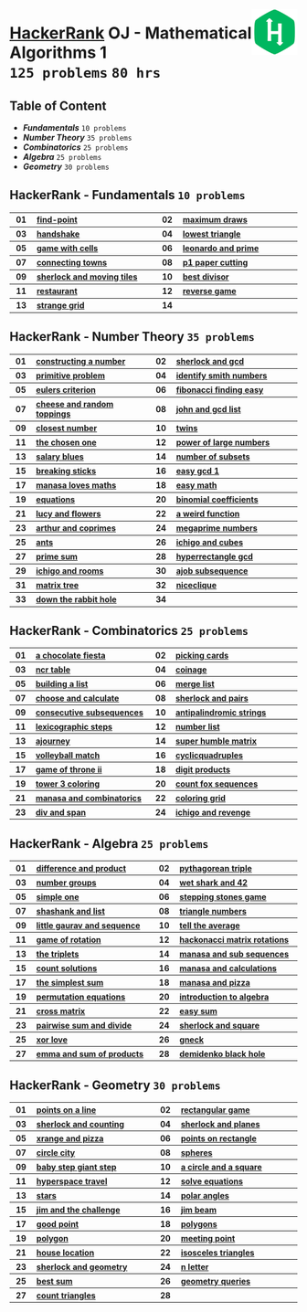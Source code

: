 <img align="right" width="80" src="/logos/hackerrank.png"></img>

# [HackerRank](https://hackerrank.com/) OJ - Mathematical Algorithms 1 <br> `125 problems` `80 hrs`

## Table of Content

- ***Fundamentals***                `10 problems`
- ***Number Theory***               `35 problems`
- ***Combinatorics***               `25 problems`
- ***Algebra***                     `25 problems`
- ***Geometry***                    `30 problems`

## HackerRank - Fundamentals `10 problems`

<table>
    <tbody>
        <tr>
<th align="center" width="50px">01</th><th align="left" width="550px"><a href="https://hackerrank.com/challenges/find-point/problem">find-point</a></th>
<th align="center" width="50px">02</th><th align="left" width="550px"><a href="https://hackerrank.com/challenges/maximum-draws/problem">maximum draws</a></th>
        </tr>
        <tr>
<th align="center" width="50px">03</th><th align="left" width="550px"><a href="https://hackerrank.com/challenges/handshake/problem">handshake</a></th>
<th align="center" width="50px">04</th><th align="left" width="550px"><a href="https://hackerrank.com/challenges/lowest-triangle/problem">lowest triangle</a></th>
        </tr>
        <tr>
<th align="center" width="50px">05</th><th align="left" width="550px"><a href="https://hackerrank.com/challenges/game-with-cells/problem">game with cells</a></th>
<th align="center" width="50px">06</th><th align="left" width="550px"><a href="https://hackerrank.com/challenges/leonardo-and-prime/problem">leonardo and prime</a></th>
        </tr>
        <tr>
<th align="center" width="50px">07</th><th align="left" width="550px"><a href="https://hackerrank.com/challenges/connecting-towns/problem">connecting towns</a></th>
<th align="center" width="50px">08</th><th align="left" width="550px"><a href="https://hackerrank.com/challenges/p1-paper-cutting/problem">p1 paper cutting</a></th>
        </tr>
        <tr>
<th align="center" width="50px">09</th><th align="left" width="550px"><a href="https://hackerrank.com/challenges/sherlock-and-moving-tiles/problem">sherlock and moving tiles</a></th>
<th align="center" width="50px">10</th><th align="left" width="550px"><a href="https://hackerrank.com/challenges/best-divisor/problem">best divisor</a></th>
        </tr>
        <tr>
<th align="center" width="50px">11</th><th align="left" width="550px"><a href="https://hackerrank.com/challenges/restaurant/problem">restaurant</a></th>
<th align="center" width="50px">12</th><th align="left" width="550px"><a href="https://hackerrank.com/challenges/reverse-game/problem">reverse game</a></th>
        </tr>
        <tr>
<th align="center" width="50px">13</th><th align="left" width="550px"><a href="https://hackerrank.com/challenges/strange-grid/problem">strange grid</a></th>
<th align="center" width="50px">14</th><th align="left" width="550px"><a href=""></a></th>
        </tr>
    </tbody>
</table>

## HackerRank - Number Theory `35 problems`

<table>
    <tbody>
        <tr>
<th align="center" width="50px">01</th><th align="left" width="550px"><a href="https://hackerrank.com/challenges/constructing-a-number/problem">constructing a number</a></th>
<th align="center" width="50px">02</th><th align="left" width="550px"><a href="https://hackerrank.com/challenges/sherlock-and-gcd/problem">sherlock and gcd</a></th>
        </tr>
        <tr>
<th align="center" width="50px">03</th><th align="left" width="550px"><a href="https://hackerrank.com/challenges/primitive-problem/problem">primitive problem</a></th>
<th align="center" width="50px">04</th><th align="left" width="550px"><a href="https://hackerrank.com/challenges/identify-smith-numbers/problem">identify smith numbers</a></th>
        </tr>
        <tr>
<th align="center" width="50px">05</th><th align="left" width="550px"><a href="https://hackerrank.com/challenges/eulers-criterion/problem">eulers criterion</a></th>
<th align="center" width="50px">06</th><th align="left" width="550px"><a href="https://hackerrank.com/challenges/fibonacci-finding-easy/problem">fibonacci finding easy</a></th>
        </tr>
        <tr>
<th align="center" width="50px">07</th><th align="left" width="550px"><a href="https://hackerrank.com/challenges/cheese-and-random-toppings/problem">cheese and random toppings</a></th>
<th align="center" width="50px">08</th><th align="left" width="550px"><a href="https://hackerrank.com/challenges/john-and-gcd-list/problem">john and gcd list</a></th>
        </tr>
        <tr>
<th align="center" width="50px">09</th><th align="left" width="550px"><a href="https://hackerrank.com/challenges/closest-number/problem">closest number</a></th>
<th align="center" width="50px">10</th><th align="left" width="550px"><a href="https://hackerrank.com/challenges/twins/problem">twins</a></th>
        </tr>
        <tr>
<th align="center" width="50px">11</th><th align="left" width="550px"><a href="https://hackerrank.com/challenges/the-chosen-one/problem">the chosen one</a></th>
<th align="center" width="50px">12</th><th align="left" width="550px"><a href="https://hackerrank.com/challenges/power-of-large-numbers/problem">power of large numbers</a></th>
        </tr>
        <tr>
<th align="center" width="50px">13</th><th align="left" width="550px"><a href="https://hackerrank.com/challenges/salary-blues/problem">salary blues</a></th>
<th align="center" width="50px">14</th><th align="left" width="550px"><a href="https://hackerrank.com/challenges/number-of-subsets/problem">number of subsets</a></th>
        </tr>
        <tr>
<th align="center" width="50px">15</th><th align="left" width="550px"><a href="https://hackerrank.com/challenges/breaking-sticks/problem">breaking sticks</a></th>
<th align="center" width="50px">16</th><th align="left" width="550px"><a href="https://hackerrank.com/challenges/easy-gcd-1/problem">easy gcd 1</a></th>
        </tr>
        <tr>
<th align="center" width="50px">17</th><th align="left" width="550px"><a href="https://hackerrank.com/challenges/manasa-loves-maths/problem">manasa loves maths</a></th>
<th align="center" width="50px">18</th><th align="left" width="550px"><a href="https://hackerrank.com/challenges/easy-math/problem">easy math</a></th>
        </tr>
        <tr>
<th align="center" width="50px">19</th><th align="left" width="550px"><a href="https://hackerrank.com/challenges/equations/problem">equations</a></th>
<th align="center" width="50px">20</th><th align="left" width="550px"><a href="https://hackerrank.com/challenges/binomial-coefficients/problem">binomial coefficients</a></th>
        </tr>
        <tr>
<th align="center" width="50px">21</th><th align="left" width="550px"><a href="https://hackerrank.com/challenges/lucy-and-flowers/problem">lucy and flowers</a></th>
<th align="center" width="50px">22</th><th align="left" width="550px"><a href="https://hackerrank.com/challenges/a-weird-function/problem">a weird function</a></th>
        </tr>
        <tr>
<th align="center" width="50px">23</th><th align="left" width="550px"><a href="https://hackerrank.com/challenges/arthur-and-coprimes/problem">arthur and coprimes</a></th>
<th align="center" width="50px">24</th><th align="left" width="550px"><a href="https://hackerrank.com/challenges/megaprime-numbers/problem">megaprime numbers</a></th>
        </tr>
        <tr>
<th align="center" width="50px">25</th><th align="left" width="550px"><a href="https://hackerrank.com/challenges/ants/problem">ants</a></th>
<th align="center" width="50px">26</th><th align="left" width="550px"><a href="https://hackerrank.com/challenges/ichigo-and-cubes/problem">ichigo and cubes</a></th>
        </tr>
        <tr>
<th align="center" width="50px">27</th><th align="left" width="550px"><a href="https://hackerrank.com/challenges/prime-sum/problem">prime sum</a></th>
<th align="center" width="50px">28</th><th align="left" width="550px"><a href="https://hackerrank.com/challenges/hyperrectangle-gcd/problem">hyperrectangle gcd</a></th>
        </tr>
        <tr>
<th align="center" width="50px">29</th><th align="left" width="550px"><a href="https://hackerrank.com/challenges/ichigo-and-rooms/problem">ichigo and rooms</a></th>
<th align="center" width="50px">30</th><th align="left" width="550px"><a href="https://hackerrank.com/challenges/ajob-subsequence/problem">ajob subsequence</a></th>
        </tr>
        <tr>
<th align="center" width="50px">31</th><th align="left" width="550px"><a href="https://hackerrank.com/challenges/matrix-tree/problem">matrix tree</a></th>
<th align="center" width="50px">32</th><th align="left" width="550px"><a href="https://hackerrank.com/challenges/niceclique/problem">niceclique</a></th>
        </tr>
        <tr>
<th align="center" width="50px">33</th><th align="left" width="550px"><a href="https://hackerrank.com/challenges/down-the-rabbit-hole/problem">down the rabbit hole</a></th>
<th align="center" width="50px">34</th><th align="left" width="550px"><a href=""></a></th>
        </tr>
    </tbody>
</table>

## HackerRank - Combinatorics `25 problems`

<table>
    <tbody>
        <tr>
<th align="center" width="50px">01</th><th align="left" width="550px"><a href="https://hackerrank.com/challenges/a-chocolate-fiesta/problem">a chocolate fiesta</a></th>
<th align="center" width="50px">02</th><th align="left" width="550px"><a href="https://hackerrank.com/challenges/picking-cards/problem">picking cards</a></th>
        </tr>
        <tr>
<th align="center" width="50px">03</th><th align="left" width="550px"><a href="https://hackerrank.com/challenges/ncr-table/problem">ncr table</a></th>
<th align="center" width="50px">04</th><th align="left" width="550px"><a href="https://hackerrank.com/challenges/coinage/problem">coinage</a></th>
        </tr>
        <tr>
<th align="center" width="50px">05</th><th align="left" width="550px"><a href="https://hackerrank.com/challenges/building-a-list/problem">building a list</a></th>
<th align="center" width="50px">06</th><th align="left" width="550px"><a href="https://hackerrank.com/challenges/merge-list/problem">merge list</a></th>
        </tr>
        <tr>
<th align="center" width="50px">07</th><th align="left" width="550px"><a href="https://hackerrank.com/challenges/choose-and-calculate/problem">choose and calculate</a></th>
<th align="center" width="50px">08</th><th align="left" width="550px"><a href="https://hackerrank.com/challenges/sherlock-and-pairs/problem">sherlock and pairs</a></th>
        </tr>
        <tr>
<th align="center" width="50px">09</th><th align="left" width="550px"><a href="https://hackerrank.com/challenges/consecutive-subsequences/problem">consecutive subsequences</a></th>
<th align="center" width="50px">10</th><th align="left" width="550px"><a href="https://hackerrank.com/challenges/antipalindromic-strings/problem">antipalindromic strings</a></th>
        </tr>
        <tr>
<th align="center" width="50px">11</th><th align="left" width="550px"><a href="https://hackerrank.com/challenges/lexicographic-steps/problem">lexicographic steps</a></th>
<th align="center" width="50px">12</th><th align="left" width="550px"><a href="https://hackerrank.com/challenges/number-list/problem">number list</a></th>
        </tr>
        <tr>
<th align="center" width="50px">13</th><th align="left" width="550px"><a href="https://hackerrank.com/challenges/ajourney/problem">ajourney</a></th>
<th align="center" width="50px">14</th><th align="left" width="550px"><a href="https://hackerrank.com/challenges/super-humble-matrix/problem">super humble matrix</a></th>
        </tr>
        <tr>
<th align="center" width="50px">15</th><th align="left" width="550px"><a href="https://hackerrank.com/challenges/volleyball-match/problem">volleyball match</a></th>
<th align="center" width="50px">16</th><th align="left" width="550px"><a href="https://hackerrank.com/challenges/cyclicquadruples/problem">cyclicquadruples</a></th>
        </tr>
        <tr>
<th align="center" width="50px">17</th><th align="left" width="550px"><a href="https://hackerrank.com/challenges/game-of-throne-ii/problem">game of throne ii</a></th>
<th align="center" width="50px">18</th><th align="left" width="550px"><a href="https://hackerrank.com/challenges/digit-products/problem">digit products</a></th>
        </tr>
        <tr>
<th align="center" width="50px">19</th><th align="left" width="550px"><a href="https://hackerrank.com/challenges/tower-3-coloring/problem">tower 3 coloring</a></th>
<th align="center" width="50px">20</th><th align="left" width="550px"><a href="https://hackerrank.com/challenges/count-fox-sequences/problem">count fox sequences</a></th>
        </tr>
        <tr>
<th align="center" width="50px">21</th><th align="left" width="550px"><a href="https://hackerrank.com/challenges/manasa-and-combinatorics/problem">manasa and combinatorics</a></th>
<th align="center" width="50px">22</th><th align="left" width="550px"><a href="https://hackerrank.com/challenges/coloring-grid/problem">coloring grid</a></th>
        </tr>
        <tr>
<th align="center" width="50px">23</th><th align="left" width="550px"><a href="https://hackerrank.com/challenges/div-and-span/problem">div and span</a></th>
<th align="center" width="50px">24</th><th align="left" width="550px"><a href="https://hackerrank.com/challenges/ichigo-and-revenge/problem">ichigo and revenge</a></th>
        </tr>
    </tbody>
</table>

## HackerRank - Algebra `25 problems`

<table>
    <tbody>
        <tr>
<th align="center" width="50px">01</th><th align="left" width="550px"><a href="https://hackerrank.com/challenges/difference-and-product/problem">difference and product</a></th>
<th align="center" width="50px">02</th><th align="left" width="550px"><a href="https://hackerrank.com/challenges/pythagorean-triple/problem">pythagorean triple</a></th>
        </tr>
        <tr>
<th align="center" width="50px">03</th><th align="left" width="550px"><a href="https://hackerrank.com/challenges/number-groups/problem">number groups</a></th>
<th align="center" width="50px">04</th><th align="left" width="550px"><a href="https://hackerrank.com/challenges/wet-shark-and-42/problem">wet shark and 42</a></th>
        </tr>
        <tr>
<th align="center" width="50px">05</th><th align="left" width="550px"><a href="https://hackerrank.com/challenges/simple-one/problem">simple one</a></th>
<th align="center" width="50px">06</th><th align="left" width="550px"><a href="https://hackerrank.com/challenges/stepping-stones-game/problem">stepping stones game</a></th>
        </tr>
        <tr>
<th align="center" width="50px">07</th><th align="left" width="550px"><a href="https://hackerrank.com/challenges/shashank-and-list/problem">shashank and list</a></th>
<th align="center" width="50px">08</th><th align="left" width="550px"><a href="https://hackerrank.com/challenges/triangle-numbers/problem">triangle numbers</a></th>
        </tr>
        <tr>
<th align="center" width="50px">09</th><th align="left" width="550px"><a href="https://hackerrank.com/challenges/little-gaurav-and-sequence/problem">little gaurav and sequence</a></th>
<th align="center" width="50px">10</th><th align="left" width="550px"><a href="https://hackerrank.com/challenges/tell-the-average/problem">tell the average</a></th>
        </tr>
        <tr>
<th align="center" width="50px">11</th><th align="left" width="550px"><a href="https://hackerrank.com/challenges/game-of-rotation/problem">game of rotation</a></th>
<th align="center" width="50px">12</th><th align="left" width="550px"><a href="https://hackerrank.com/challenges/hackonacci-matrix-rotations/problem">hackonacci matrix rotations</a></th>
        </tr>
        <tr>
<th align="center" width="50px">13</th><th align="left" width="550px"><a href="https://hackerrank.com/challenges/the-triplets/problem">the triplets</a></th>
<th align="center" width="50px">14</th><th align="left" width="550px"><a href="https://hackerrank.com/challenges/manasa-and-sub-sequences/problem">manasa and sub sequences</a></th>
        </tr>
        <tr>
<th align="center" width="50px">15</th><th align="left" width="550px"><a href="https://hackerrank.com/challenges/count-solutions/problem">count solutions</a></th>
<th align="center" width="50px">16</th><th align="left" width="550px"><a href="https://hackerrank.com/challenges/manasa-and-calculations/problem">manasa and calculations</a></th>
        </tr>
        <tr>
<th align="center" width="50px">17</th><th align="left" width="550px"><a href="https://hackerrank.com/challenges/the-simplest-sum/problem">the simplest sum</a></th>
<th align="center" width="50px">18</th><th align="left" width="550px"><a href="https://hackerrank.com/challenges/manasa-and-pizza/problem">manasa and pizza</a></th>
        </tr>
        <tr>
<th align="center" width="50px">19</th><th align="left" width="550px"><a href="https://hackerrank.com/challenges/permutation-equations/problem">permutation equations</a></th>
<th align="center" width="50px">20</th><th align="left" width="550px"><a href="https://hackerrank.com/challenges/introduction-to-algebra/problem">introduction to algebra</a></th>
        </tr>
        <tr>
<th align="center" width="50px">21</th><th align="left" width="550px"><a href="https://hackerrank.com/challenges/cross-matrix/problem">cross matrix</a></th>
<th align="center" width="50px">22</th><th align="left" width="550px"><a href="https://hackerrank.com/challenges/easy-sum/problem">easy sum</a></th>
        </tr>
        <tr>
<th align="center" width="50px">23</th><th align="left" width="550px"><a href="https://hackerrank.com/challenges/pairwise-sum-and-divide/problem">pairwise sum and divide</a></th>
<th align="center" width="50px">24</th><th align="left" width="550px"><a href="https://hackerrank.com/challenges/sherlock-and-square/problem">sherlock and square</a></th>
        </tr>
        <tr>
<th align="center" width="50px">25</th><th align="left" width="550px"><a href="https://hackerrank.com/challenges/xor-love/problem">xor love</a></th>
<th align="center" width="50px">26</th><th align="left" width="550px"><a href="https://hackerrank.com/challenges/gneck/problem">gneck</a></th>
        </tr>
        <tr>
<th align="center" width="50px">27</th><th align="left" width="550px"><a href="https://hackerrank.com/challenges/emma-and-sum-of-products/problem">emma and sum of products</a></th>
<th align="center" width="50px">28</th><th align="left" width="550px"><a href="https://hackerrank.com/challenges/demidenko-black-hole/problem">demidenko black hole</a></th>
        </tr>
    </tbody>
</table>

## HackerRank - Geometry `30 problems`

<table>
    <tbody>
        <tr>
<th align="center" width="50px">01</th><th align="left" width="550px"><a href="https://hackerrank.com/challenges/points-on-a-line/problem">points on a line</a></th>
<th align="center" width="50px">02</th><th align="left" width="550px"><a href="https://hackerrank.com/challenges/rectangular-game/problem">rectangular game</a></th>
        </tr>
        <tr>
<th align="center" width="50px">03</th><th align="left" width="550px"><a href="https://hackerrank.com/challenges/sherlock-and-counting/problem">sherlock and counting</a></th>
<th align="center" width="50px">04</th><th align="left" width="550px"><a href="https://hackerrank.com/challenges/sherlock-and-planes/problem">sherlock and planes</a></th>
        </tr>
        <tr>
<th align="center" width="50px">05</th><th align="left" width="550px"><a href="https://hackerrank.com/challenges/xrange-and-pizza/problem">xrange and pizza</a></th>
<th align="center" width="50px">06</th><th align="left" width="550px"><a href="https://hackerrank.com/challenges/points-on-rectangle/problem">points on rectangle</a></th>
        </tr>
        <tr>
<th align="center" width="50px">07</th><th align="left" width="550px"><a href="https://hackerrank.com/challenges/circle-city/problem">circle city</a></th>
<th align="center" width="50px">08</th><th align="left" width="550px"><a href="https://hackerrank.com/challenges/spheres/problem">spheres</a></th>
        </tr>
        <tr>
<th align="center" width="50px">09</th><th align="left" width="550px"><a href="https://hackerrank.com/challenges/baby-step-giant-step/problem">baby step giant step</a></th>
<th align="center" width="50px">10</th><th align="left" width="550px"><a href="https://hackerrank.com/challenges/a-circle-and-a-square/problem">a circle and a square</a></th>
        </tr>
        <tr>
<th align="center" width="50px">11</th><th align="left" width="550px"><a href="https://hackerrank.com/challenges/hyperspace-travel/problem">hyperspace travel</a></th>
<th align="center" width="50px">12</th><th align="left" width="550px"><a href="https://hackerrank.com/challenges/solve-equations/problem">solve equations</a></th>
        </tr>
        <tr>
<th align="center" width="50px">13</th><th align="left" width="550px"><a href="https://hackerrank.com/challenges/stars/problem">stars</a></th>
<th align="center" width="50px">14</th><th align="left" width="550px"><a href="https://hackerrank.com/challenges/polar-angles/problem">polar angles</a></th>
        </tr>
        <tr>
<th align="center" width="50px">15</th><th align="left" width="550px"><a href="https://hackerrank.com/challenges/jim-and-the-challenge/problem">jim and the challenge</a></th>
<th align="center" width="50px">16</th><th align="left" width="550px"><a href="https://hackerrank.com/challenges/jim-beam/problem">jim beam</a></th>
        </tr>
        <tr>
<th align="center" width="50px">17</th><th align="left" width="550px"><a href="https://hackerrank.com/challenges/good-point/problem">good point</a></th>
<th align="center" width="50px">18</th><th align="left" width="550px"><a href="https://hackerrank.com/challenges/polygons/problem">polygons</a></th>
        </tr>
        <tr>
<th align="center" width="50px">19</th><th align="left" width="550px"><a href="https://hackerrank.com/challenges/polygon/problem">polygon</a></th>
<th align="center" width="50px">20</th><th align="left" width="550px"><a href="https://hackerrank.com/challenges/meeting-point/problem">meeting point</a></th>
        </tr>
        <tr>
<th align="center" width="50px">21</th><th align="left" width="550px"><a href="https://hackerrank.com/challenges/house-location/problem">house location</a></th>
<th align="center" width="50px">22</th><th align="left" width="550px"><a href="https://hackerrank.com/challenges/isosceles-triangles/problem">isosceles triangles</a></th>
        </tr>
        <tr>
<th align="center" width="50px">23</th><th align="left" width="550px"><a href="https://hackerrank.com/challenges/sherlock-and-geometry/problem">sherlock and geometry</a></th>
<th align="center" width="50px">24</th><th align="left" width="550px"><a href="https://hackerrank.com/challenges/n-letter/problem">n letter</a></th>
        </tr>
        <tr>
<th align="center" width="50px">25</th><th align="left" width="550px"><a href="https://hackerrank.com/challenges/best-sum/problem">best sum</a></th>
<th align="center" width="50px">26</th><th align="left" width="550px"><a href="https://hackerrank.com/challenges/geometry-queries/problem">geometry queries</a></th>
        </tr>
        <tr>
<th align="center" width="50px">27</th><th align="left" width="550px"><a href="https://hackerrank.com/challenges/count-triangles/problem">count triangles</a></th>
<th align="center" width="50px">28</th><th align="left" width="550px"><a href=""></a></th>
        </tr>
    </tbody>
</table>
